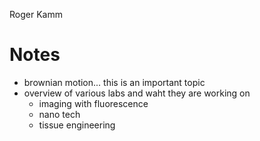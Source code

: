 Roger Kamm

# Notes
- brownian motion... this is an important topic
- overview of various labs and waht they are working on
    - imaging with fluorescence
    - nano tech
    - tissue engineering

